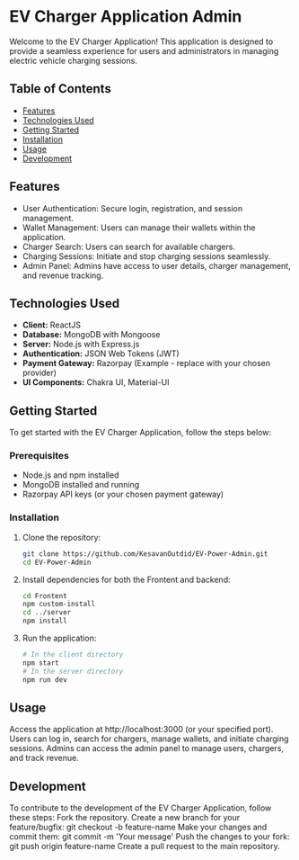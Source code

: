 # EV Charger Application Admin 

Welcome to the EV Charger Application! This application is designed to provide a seamless experience for users and administrators in managing electric vehicle charging sessions.

## Table of Contents

- [Features](#features)
- [Technologies Used](#technologies-used)
- [Getting Started](#getting-started)
- [Installation](#installation)
- [Usage](#usage)
- [Development](#development)

## Features

- User Authentication: Secure login, registration, and session management.
- Wallet Management: Users can manage their wallets within the application.
- Charger Search: Users can search for available chargers.
- Charging Sessions: Initiate and stop charging sessions seamlessly.
- Admin Panel: Admins have access to user details, charger management, and revenue tracking.

## Technologies Used

- **Client:** ReactJS
- **Database:** MongoDB with Mongoose
- **Server:** Node.js with Express.js
- **Authentication:** JSON Web Tokens (JWT)
- **Payment Gateway:** Razorpay (Example - replace with your chosen provider)
- **UI Components:** Chakra UI, Material-UI

## Getting Started

To get started with the EV Charger Application, follow the steps below:

### Prerequisites

- Node.js and npm installed
- MongoDB installed and running
- Razorpay API keys (or your chosen payment gateway)

### Installation

1. Clone the repository:

   ```bash
   git clone https://github.com/KesavanOutdid/EV-Power-Admin.git
   cd EV-Power-Admin

2. Install dependencies for both the Frontent and backend:
      ```bash
    cd Frontent
    npm custom-install   
    cd ../server
    npm install

3. Run the application:
      ```bash
     # In the client directory
     npm start
     # In the server directory
     npm run dev
## Usage

  Access the application at http://localhost:3000 (or your specified port).
  Users can log in, search for chargers, manage wallets, and initiate charging sessions.
  Admins can access the admin panel to manage users, chargers, and track revenue.

## Development

  To contribute to the development of the EV Charger Application, follow these steps:
  Fork the repository.
  Create a new branch for your feature/bugfix: git checkout -b feature-name
  Make your changes and commit them: git commit -m 'Your message'
  Push the changes to your fork: git push origin feature-name
  Create a pull request to the main repository.


